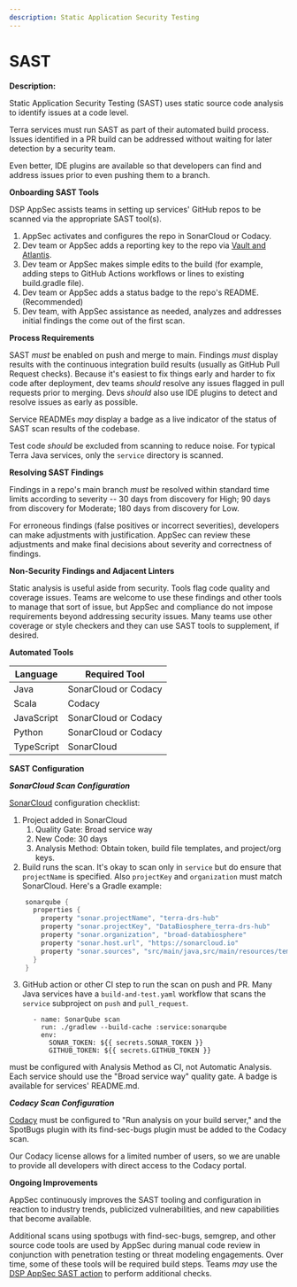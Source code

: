 ```yaml
---
description: Static Application Security Testing
---
```


# SAST

**Description:**

Static Application Security Testing (SAST) uses static source code analysis to identify issues at a code level.

Terra services must run SAST as part of their automated build process. Issues identified in a PR build can be addressed without waiting for later detection by a security team. 

Even better, IDE plugins are available so that developers can find and address issues prior to even pushing them to a branch.

**Onboarding SAST Tools**

DSP AppSec assists teams in setting up services' GitHub repos to be scanned via the appropriate SAST tool(s).


1. AppSec activates and configures the repo in SonarCloud or Codacy. 
2. Dev team or AppSec adds a reporting key to the repo via [Vault and Atlantis](https://docs.google.com/document/d/1JbjV4xjAlSOuZY-2bInatl4av3M-y_LmHQkLYyISYns).
3. Dev team or AppSec makes simple edits to the build (for example, adding steps to GitHub Actions workflows or lines to existing build.gradle file).
4. Dev team or AppSec adds a status badge to the repo's README. (Recommended)
5. Dev team, with AppSec assistance as needed, analyzes and addresses initial findings the come out of the first scan.

**Process Requirements**

SAST _must_ be enabled on push and merge to main. Findings _must_ display results with the continuous integration build results (usually as GitHub Pull Request checks). Because it's easiest to fix things early and harder to fix code after deployment, dev teams _should_ resolve any issues flagged in pull requests prior to merging. Devs _should_ also use IDE plugins to detect and resolve issues as early as possible.

Service READMEs _may_ display a badge as a live indicator of the status of SAST scan results of the codebase.

Test code _should_ be excluded from scanning to reduce noise. For typical Terra Java services, only the `service` directory is scanned.

**Resolving SAST Findings**

Findings in a repo's main branch _must_ be resolved within standard time limits according to severity -- 30 days from discovery for High; 90 days from discovery for Moderate; 180 days from discovery for Low. 

For erroneous findings (false positives or incorrect severities), developers can make adjustments with justification. AppSec can review these adjustments and make final decisions about severity and correctness of findings.

**Non-Security Findings and Adjacent Linters**

Static analysis is useful aside from security. Tools flag code quality and coverage issues. Teams are welcome to use these findings and other tools to manage that sort of issue, but AppSec and compliance do not impose requirements beyond addressing security issues. Many teams use other coverage or style checkers and they can use SAST tools to supplement, if desired.

**Automated Tools**

| Language   | Required Tool        |
| ---------- | -------------------- |
| Java       | SonarCloud or Codacy |
| Scala      | Codacy               |
| JavaScript | SonarCloud or Codacy |
| Python     | SonarCloud or Codacy |
| TypeScript | SonarCloud           |

**SAST Configuration**

_**SonarCloud Scan Configuration**_

[SonarCloud](https://sonarcloud.io) configuration checklist:
1. Project added in SonarCloud
   1. Quality Gate: Broad service way
   2. New Code: 30 days
   3. Analysis Method: Obtain token, build file templates, and project/org keys.
2. Build runs the scan. It's okay to scan only in `service` but do ensure that `projectName` is specified. Also `projectKey` and `organization` must match SonarCloud.  Here's a Gradle example:
```gradle
    sonarqube {
      properties {
        property "sonar.projectName", "terra-drs-hub"
        property "sonar.projectKey", "DataBiosphere_terra-drs-hub"
        property "sonar.organization", "broad-databiosphere"
        property "sonar.host.url", "https://sonarcloud.io"
        property "sonar.sources", "src/main/java,src/main/resources/templates"
      }
    }
``` 
3. GitHub action or other CI step to run the scan on push and PR. Many Java services have a `build-and-test.yaml` workflow that scans the `service` subproject on `push` and `pull_request`.


```
      - name: SonarQube scan
        run: ./gradlew --build-cache :service:sonarqube
        env:
          SONAR_TOKEN: ${{ secrets.SONAR_TOKEN }}
          GITHUB_TOKEN: ${{ secrets.GITHUB_TOKEN }}
```
must be configured with Analysis Method as CI, not Automatic Analysis. Each service should use the "Broad service way" quality gate. A badge is available for services' README.md.



_**Codacy Scan Configuration**_

[Codacy](https://app.codacy.com) must be configured to "Run analysis on your build server," and the SpotBugs plugin with its find-sec-bugs plugin must be added to the Codacy scan. 

Our Codacy license allows for a limited number of users, so we are unable to provide all developers with direct access to the Codacy portal.

**Ongoing Improvements**

AppSec continuously improves the SAST tooling and configuration in reaction to industry trends, publicized vulnerabilities, and new capabilities that become available.

Additional scans using spotbugs with find-sec-bugs, semgrep, and other source code tools are used by AppSec during manual code review in conjunction with penetration testing or threat modeling engagements. Over time, some of these tools will be required build steps. Teams *may* use the [DSP AppSec SAST action](https://github.com/broadinstitute/dsp-appsec-sast) to perform additional checks.


